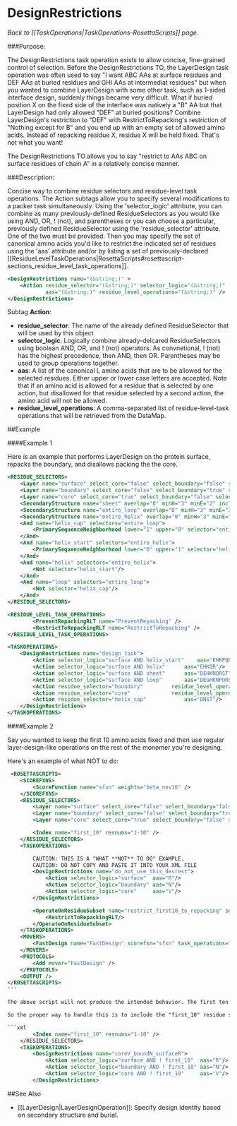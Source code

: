 # DesignRestrictions
*Back to [[TaskOperations|TaskOperations-RosettaScripts]] page.*

###Purpose:

The DesignRestrictions task operation exists to allow concise, fine-grained control of selection. Before the DesignRestrictions TO, the LayerDesign task operation was often used to say "I want ABC AAs at surface residues and DEF AAs at buried residues and GHI AAs at intermediat residues" but when you wanted to combine LayerDesign with some other task, such as 1-sided interface design, suddenly things became very difficult. What if buried position X on the fixed side of the interface was natively a "B" AA but that LayerDesign had only allowed "DEF" at buried positions? Combine LayerDesign's restriction to "DEF" with RestrictToRepacking's restriction of "Nothing except for B" and you end up with an empty set of allowed amino acids. Instead of repacking residue X, residue X will be held fixed. That's not what you want!

The DesignRestrictions TO allows you to say "restrict to AAs ABC on surface residues of chain A" in a relatively concise manner.

###Description:

Concise way to combine residue selectors and residue-level task operations. The Action subtags allow you to specify several modifications to a packer task simultaneously. Using the 'selector_logic' attribute, you can combine as many previously-defined ResidueSelectors as you would like using AND, OR, ! (not), and parentheses or you can choose a particular, previously defined ResidueSelector using the 'residue_selector' attribute. One of the two must be provided. Then you may specify the set of canonical amino acids you'd like to restrict the indicated set of residues using the 'aas' attribute and/or by listing a set of previously-declared [[ResidueLevelTaskOperations|RosettaScripts#rosettascript-sections_residue_level_task_operations]].

```xml
<DesignRestrictions name="(&string;)" >
    <Action residue_selector="(&string;)" selector_logic="(&string;)"
            aas="(&string;)" residue_level_operations="(&string;)" />
</DesignRestrictions>
```

Subtag **Action**:   

-   **residue_selector**: The name of the already defined ResidueSelector that will be used by this object
-   **selector_logic**: Logically combine already-delcared ResidueSelectors using boolean AND, OR, and ! (not) operators. As convnetional, ! (not) has the highest precedence, then AND, then OR. Parentheses may be used to group operations together.
-   **aas**: A list of the canonical L amino acids that are to be allowed for the selected residues. Either upper or lower case letters are accepted. Note that if an amino acid is allowed for a residue that is selected by one action, but disallowed for that residue selected by a second action, the amino acid will not be allowed.
-   **residue_level_operations**: A comma-separated list of residue-level-task operations that will be retrieved from the DataMap.


##Example

####Example 1

Here is an example that performs LayerDesign on the protein surface, repacks the boundary, and disallows packing the the core. 

```xml
<RESIDUE_SELECTORS>
	<Layer name="surface" select_core="false" select_boundary="false" select_surface="true" use_sidechain_neighbors="true"/>
	<Layer name="boundary" select_core="false" select_boundary="true" select_surface="false" use_sidechain_neighbors="true"/>
	<Layer name="core" select_core="true" select_boundary="false" select_surface="false" use_sidechain_neighbors="true"/>
	<SecondaryStructure name="sheet" overlap="0" minH="3" minE="2" include_terminal_loops="false" use_dssp="true" ss="E"/>
	<SecondaryStructure name="entire_loop" overlap="0" minH="3" minE="2" include_terminal_loops="true" use_dssp="true" ss="L"/>
	<SecondaryStructure name="entire_helix" overlap="0" minH="3" minE="2" include_terminal_loops="false" use_dssp="true" ss="H"/>
	<And name="helix_cap" selectors="entire_loop">
		<PrimarySequenceNeighborhood lower="1" upper="0" selector="entire_helix"/>
	</And>
	<And name="helix_start" selectors="entire_helix">
		<PrimarySequenceNeighborhood lower="0" upper="1" selector="helix_cap"/>
	</And>
	<And name="helix" selectors="entire_helix">
		<Not selector="helix_start"/>
	</And>
	<And name="loop" selectors="entire_loop">
		<Not selector="helix_cap"/>
	</And>
</RESIDUE_SELECTORS>

<RESIDUE_LEVEL_TASK_OPERATIONS>
        <PreventRepackingRLT name="PreventRepacking" />
        <RestrictToRepackingRLT name="RestrictToRepacking" />
</RESIDUE_LEVEL_TASK_OPERATIONS>

<TASKOPERATIONS>
	<DesignRestrictions name="design_task">
		<Action selector_logic="surface AND helix_start"	aas="EHKPQR"/>
		<Action selector_logic="surface AND helix"		aas="EHKQR"/>
		<Action selector_logic="surface AND sheet"		aas="DEHKNQRST"/>
		<Action selector_logic="surface AND loop"		aas="DEGHKNPQRST"/>
		<Action residue_selector="boundary"			residue_level_operations="RestrictToRepacking"/>
		<Action residue_selector="core"				residue_level_operations="PreventRepacking"/>
		<Action residue_selector="helix_cap"			aas="DNST"/>
	</DesignRestrictions>
</TASKOPERATIONS>

```

####Example 2

Say you wanted to keep the first 10 amino acids fixed and then use regular layer-design-like operations on the rest of the monomer you're designing.

Here's an example of what NOT to do:

```xml
 <ROSETTASCRIPTS>
    <SCOREFXNS>
        <ScoreFunction name="sfxn" weights="beta_nov16" />
    </SCOREFXNS>
    <RESIDUE_SELECTORS>
        <Layer name="surface" select_core="false" select_boundary="false" select_surface="true" use_sidechain_neighbors="true"/>
        <Layer name="boundary" select_core="false" select_boundary="true" select_surface="false" use_sidechain_neighbors="true"/>
        <Layer name="core" select_core="true" select_boundary="false" select_surface="false" use_sidechain_neighbors="true"/>

        <Index name="first_10" resnums="1-10" />
    </RESIDUE_SELECTORS>
    <TASKOPERATIONS>

        CAUTION: THIS IS A "WHAT **NOT** TO DO" EXAMPLE.
        CAUTION: DO NOT COPY AND PASTE IT INTO YOUR XML FILE      
        <DesignRestrictions name="do_not_use_this_desrest">
            <Action selector_logic="surface"  aas="R"/>
            <Action selector_logic="boundary" aas="N"/>
            <Action selector_logic="core"     aas="V"/>
        </DesignRestrictions>

        <OperateOnResidueSubset name="restrict_first10_to_repacking" selector="first_10">
            <RestrictToRepackingRLT/>
        </OperateOnResidueSubset>
    </TASKOPERATIONS>
    <MOVERS>
        <FastDesign name="FastDesign" scorefxn="sfxn" task_operations="do_not_use_this_desrest,restrict_first10_to_repacking"/>
    </MOVERS>
    <PROTOCOLS>
        <Add mover="FastDesign" />
    </PROTOCOLS>
    <OUTPUT />
</ROSETTASCRIPTS>
'''

The above script will not produce the intended behavior. The first ten residues will not be allowed to repack unless their native AA happens to be in the set of allowed amino acids. Let's imagine the first 10 residues are all Lysines (K). Then regardless of whether they are exposed, intermediate, or buried, they will have two restrictive operations placed on them: one to eliminate all AAs except K, and a second to eliminate all AAs except either R, N, or V depending on their burial level. The intersection of {K} and {R}, e.g., is the empty set. So there will be no allowed amino acids at that position. This is equivalent to disabling all packing at that position. These first 10 residues will be held completely fixed while packing takes place around them.

So the proper way to handle this is to include the "first_10" residue selector into the DesignRestrictions TO operations:

```xml
        <Index name="first_10" resnums="1-10" />
    </RESIDUE_SELECTORS>
    <TASKOPERATIONS>        
        <DesignRestrictions name="coreV_boundN_surfaceR">
            <Action selector_logic="surface AND ! first_10"  aas="R"/>
            <Action selector_logic="boundary AND ! first_10" aas="N"/>
            <Action selector_logic="core AND ! first_10"     aas="V"/>
        </DesignRestrictions>
```


##See Also

* [[LayerDesign|LayerDesignOperation]]: Specify design identity based on secondary structure and burial.

